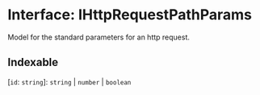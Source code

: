 # Interface: IHttpRequestPathParams

Model for the standard parameters for an http request.

## Indexable

\[`id`: `string`\]: `string` \| `number` \| `boolean`
